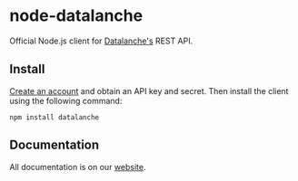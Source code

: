 node-datalanche
===============

Official Node.js client for [Datalanche's](https://www.datalanche.com) REST API.

## Install

[Create an account](https://www.datalanche.com/signup) and obtain an API key and secret. Then install the client using the
 following command:

    npm install datalanche
 
## Documentation

All documentation is on our [website](https://www.datalanche.com/docs).
